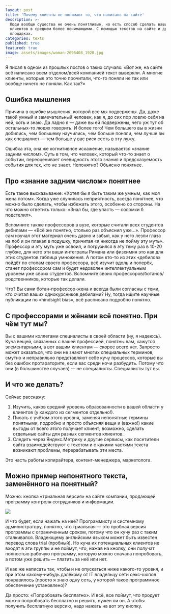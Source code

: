```yaml
---
layout: post
title: 'Почему клиенты не понимают то, что написано на сайте'
description: >-
  Люди вообще существа не очень понятливые, но есть способ сделать ваших
  клиентов в среднем более понимающими. С помощью текстов на сайте и других
  площадках.
categories: texts
published: true
featured: true
image: assets/images/woman-2696408_1920.jpg
---
```


Я писал в одном из прошлых постов о таких случаях: «Вот же, на сайте всё написано всем отделом/всей компанией текст выверяли. А многие клиенты, которые это точно прочитали, что-то поняли не так или вообще ничего не поняли. Как так?»

## Ошибка мышления

Причина в ошибке мышления, которой все мы подвержены. Да, даже такой умный и замечательный человек, как я, до сих пор ловлю себя на ней, хоть и знаю. Да ладно я — даже вы ей подвержены, чего уж тут об остальных-то людях говорить. И более того! Чем большего вы в жизни добились, чем большему научились, чем больше поняли, чем лучше вы как специалист — тем больше у вас риск сесть в эту лужу.

Ошибка эта, она же когнитивное искажение, называется «знание задним числом». Суть в том, что человек, который что-то знает о событии, переоценивает очевидность этого знания и предсказуемость события для тех, кто не знает. Непонятно? Объясню понятнее.

## Про «знание задним числом» понятнее

Есть такое высказывание: «Хотел бы я быть таким же умным, как моя жена потом». Когда уже случилась неприятность, всегда понятнее, что можно было сделать, чтобы избежать этого, особенно со стороны. На что можно ответить только: «Знал бы, где упасть — соломки б подстелил».

Вспомните также профессоров в вузе, которые считали всех студентов дебилами — «Всё же понятно, столько раз объяснил уже...». Профессор сам изучал этот материал очень давно и забыл, как у него лезли глаза на лоб и он плакал в подушку, причитая «я никогда не пойму эту муть». Профессор и эту муть уже освоил, и погрузился в эту тему раз в 10-20 глубже, для него эти ваши интегралы Римана или физхимия это как для этих студентов таблица умножения. А потом кто-то из этих «дебилов» пойдёт по стопам своего профессора, всё изучит вдоль и поперёк, станет профессором сам и будет недоволен интеллектуальным уровнем уже своих студентов. Вспомните своих профессоров/ботанов/родственников, которые так делали.

Что? Вы сами ботан-профессор-жена и всегда были согласны с теми, кто считал ваших однокурсников дебилами? Ну, тогда ищите научные публикации по «hindsight bias», всё расписано подробно  понятно.

## С профессорами и жёнами всё понятно. При чём тут мы?

Вы с вашими коллегами специалисты в своей области (ну, я надеюсь). Куча вещей, связанных с вашей профессией, понятны вам, кажутся элементарными, а вот вашим клиентам — скорее всего нет. Запросто может оказаться, что они не знают многих специальных терминов, смутно и неправильно представляют себе кучу процессов, которые вы без ошибок протараторите, если вас среди ночи разбудить. Потому что они (в большинстве случаев) — не специалисты. Специалисты тут вы.

## И что же делать?

Сейчас расскажу:

1. Изучить, каков средний уровень образованности в вашей области у клиентов (у каждого из сегментов отдельно!).
2. Писать с учётом этого уровня, заменяя непонятные термины понятными, подробно и просто объясняя вещи и (важно!) какие выгоды от всего этого получает клиент; возможно, сделать отдельные сайты для разных сегментов клиентов.
3. Следить через Яндекс.Метрику и другие сервисы, как посетители сайта взаимодействуют с текстом и с какими частями текста возникают проблемы, перерабатывать эти места.

Это часть работы копирайтера, контент-менеджера, маркетолога.

## Можно пример непонятного текста, заменённого на понятный?

Можно: кнопка «триальная версия» на сайте компании, продающей программу контроля сотрудников и информации.

<img src="/img/posts/trialversion.png">

И что будет, если нажать на неё? Программисту и системному администратору, понятно, что триальная — это пробная версия программы с ограниченным сроком, потому что он кучу раз с таким сталкивался. Владеющему английским языком может быть известен перевод слова trial (пробный). Но куча их потенциальных клиентов не входят в эти группы и не поймут, что, нажав на кнопку, они получат полностью рабочую программу, которую можно сначала попробовать, а потом уже решить — платить за неё или нет.

И как же написать так, чтобы и не опускаться ниже какого-то уровня, и при этом какому-нибудь далёкому от IT владельцу сети секс-шопов понравилось (просто я знаю одну сеть, у которой такое программное обеспечение установлено)? 

Да просто: «Попробовать бесплатно». И всё, все поймут, что продукт можно попробовать бесплатно и решить, нужен ли он. А чтобы получить бесплатную версию, надо нажать на вот эту кнопку.

